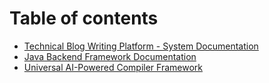 # Table of contents

* [Technical Blog Writing Platform - System Documentation](README.md)
* [Java Backend Framework Documentation](java-backend-framework-documentation.md)
* [Universal AI-Powered Compiler Framework](universal-ai-powered-compiler-framework.md)

